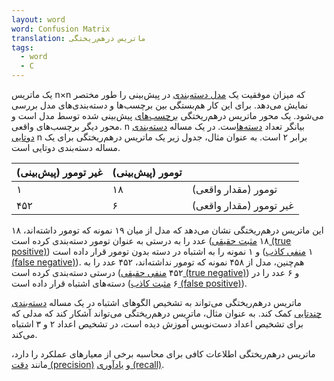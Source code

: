 ```yaml
---
layout: word
word: Confusion Matrix
translation: ماتریس درهم‌ریختگی
tags:
  - word
  - C
---
```

یک ماتریس n×n که میزان موفقیت یک [مدل دسته‌بندی](/C/classification_model) در پیش‌بینی را طور مختصر نمایش می‌دهد. برای این کار هم‌بستگی بین برچسب‌ها و دسته‌بندی‌های مدل بررسی می‌شود. یک محور ماتریس درهم‌ریختگی [برچسب‌های](/L/label) پیش‌بینی شده توسط مدل است و محور دیگر برچسب‌های واقعی. n بیانگر تعداد [دسته‌ها](/C/class)ست. در یک مساله [دسته‌بندی دوتایی](/B/binary_classification) n برابر ۲ است. به عنوان مثال، جدول زیر یک ماتریس درهم‌ریختگی برای یک مساله دسته‌بندی دوتایی است.

| غیر تومور (پیش‌بینی) | تومور (پیش‌بینی) |                         |
| -------------------- | ---------------- | ----------------------- |
| ۱                    | ۱۸               | تومور (مقدار واقعی)     |
| ۴۵۲                  | ۶                | غیر تومور (مقدار واقعی) |



این ماتریس درهم‌ریختگی نشان می‌دهد که مدل از میان ۱۹ نمونه که تومور داشته‌اند، ۱۸ عدد را به درستی به عنوان تومور دسته‌بندی کرده است (۱۸ [مثبت حقیقی (true positive)](/T/true_positive_(tp))) و ۱ نمونه را به اشتباه در دسته بدون تومور قرار داده است (۱ [منفی کاذب (false negative)](/F/false_negative_(fn))). هم‌چنین، مدل از ۴۵۸ نمونه که تومور نداشته‌اند، ۴۵۲ عدد را به درستی دسته‌بندی کرده است (۴۵۲ [منفی حقیقی (true negative)](/T/true_negative_(tn))) و ۶ عدد را در دسته‌های اشتباه قرار داده است (۶ [مثبت کاذب (false positive)](/F/false_positive_(fp))).

ماتریس درهم‌ریختگی می‌تواند به تشخیص الگوهای اشتباه در یک مساله [دسته‌بندی چندتایی](/M/multi-class_classification) کمک کند. به عنوان مثال، ماتریس درهم‌ریختگی می‌تواند آشکار کند که مدلی که برای تشخیص اعداد دست‌نویس آموزش دیده است، در تشخیص اعداد ۲ و ۳ اشتباه می‌کند.

ماتریس درهم‌ریختگی اطلاعات کافی برای محاسبه برخی از معیارهای عملکرد را دارد، مانند [دقت (precision)](/P/precision) و [یادآوری (recall)](/R/recall).